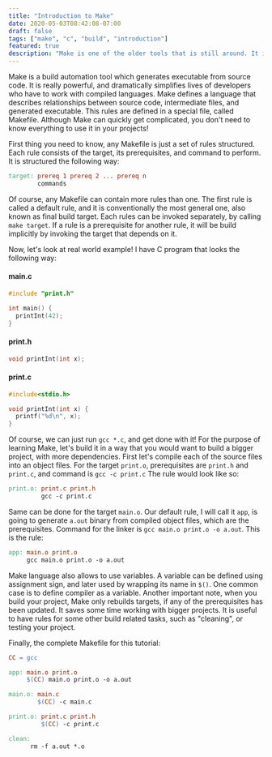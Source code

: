 ```yaml
---
title: "Introduction to Make"
date: 2020-05-03T08:42:08-07:00
draft: false
tags: ["make", "c", "build", "introduction"]
featured: true
description: "Make is one of the older tools that is still around. It is used with projects written in C, C++, Java, go and many other languages. Learn the basic of make and Makefiles."
---
```


Make is a build automation tool which generates executable from source code. It is really powerful, and dramatically simplifies lives of developers who have to work with compiled languages. Make defines a language that describes relationships between source code, intermediate files, and generated executable. This rules are defined in a special file, called Makefile. Although Make can quickly get complicated, you don't need to know everything to use it in your projects! 

First thing you need to know, any Makefile is just a set of rules structured. Each rule consists of the target, its prerequisites, and command to perform. It is structured the following way:

```makefile
target: prereq 1 prereq 2 ... prereq n
        commands
```

Of course, any Makefile can contain more rules than one. The first rule is called a default rule, and it is conventionally the most general one, also known as final build target. Each rules can be invoked separately, by calling `make target`. If a rule is a prerequisite for another rule, it will be build implicitly by invoking the target that depends on it.

Now, let's look at real world example! I have C program that looks the following way:

#### main.c

```c
#include "print.h"

int main() {
  printInt(42);
}
```

#### print.h

```c
void printInt(int x);
```

#### print.c

```c
#include<stdio.h>

void printInt(int x) {
  printf("%d\n", x);
}
```

Of course, we can just run `gcc *.c`, and get done with it! For the purpose of learning Make, let's build it in a way that you would want to build a bigger project, with more dependencies. First let's compile each of the source files into an object files. For the target `print.o`, prerequisites are `print.h` and `print.c`, and command is `gcc -c print.c` The rule would look like so:

```makefile
print.o: print.c print.h 
         gcc -c print.c  
```

Same can be done for the target `main.o`. Our default rule, I will call it `app`, is going to generate `a.out` binary from compiled object files, which are the prerequisites. Command for the linker is `gcc main.o print.o -o a.out`. This is the rule:

```makefile
app: main.o print.o 
     gcc main.o print.o -o a.out 
```

Make language also allows to use variables. A variable can be defined using assignment sign, and later used by wrapping its name in `$()`. One common case is to define compiler as a variable. Another important note, when you build your project, Make only rebuilds targets, if any of the prerequisites has been updated. It saves some time working with bigger projects.  It is useful to have rules for some other build related tasks, such as "cleaning", or testing your project. 

Finally, the complete Makefile for this tutorial:

```makefile
CC = gcc

app: main.o print.o
     $(CC) main.o print.o -o a.out

main.o: main.c
        $(CC) -c main.c

print.o: print.c print.h
         $(CC) -c print.c

clean:
      rm -f a.out *.o
```